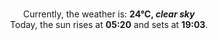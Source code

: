 <p  align="center"><br/>Currently, the weather is: <b> 24°C, <i>clear sky</i></b></br>Today, the sun rises at <b>05:20</b> and sets at <b>19:03</b>.</p>